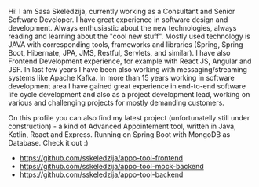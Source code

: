 Hi! I am Sasa Skeledzija, currently working as a Consultant and Senior Software Developer. 
I have great experience in software design and development. Always enthusiastic about the new technologies, always reading and learning about the "cool new stuff". 
Mostly used technology is JAVA with corresponding tools, frameworks and libraries (Spring, Spring Boot, Hibernate, JPA, JMS, Restful, Servlets, and similar). 
I have also Frontend Development experience, for example with React JS, Angular and JSF. 
In last few years I have been also working with messaging/streaming systems like Apache Kafka. In more than 15 years working in software development area I have gained great experience in end-to-end software life cycle development and also as a project development lead, working on various and challenging projects for mostly demanding customers.

On this profile you can also find my latest project (unfortunatelly still under construction) - a kind of Advanced Appointement tool, 
written in Java, Kotlin, React and Express. Running on Spring Boot with MongoDB as Database. Check it out :)
- https://github.com/sskeledzija/appo-tool-frontend
- https://github.com/sskeledzija/appo-tool-mock-backend
- https://github.com/sskeledzija/appo-tool-backend

